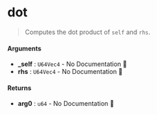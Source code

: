 # dot

>  Computes the dot product of `self` and `rhs`.

#### Arguments

- **\_self** : `U64Vec4` \- No Documentation 🚧
- **rhs** : `U64Vec4` \- No Documentation 🚧

#### Returns

- **arg0** : `u64` \- No Documentation 🚧